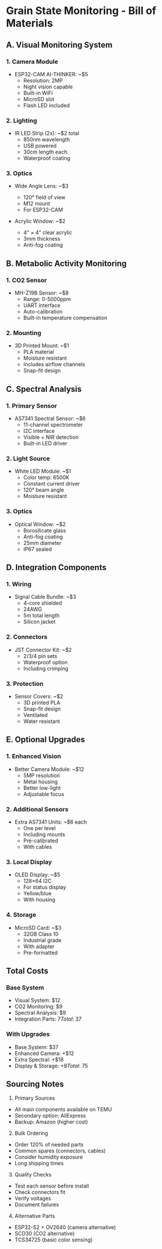 # Grain State Monitoring - Bill of Materials

## A. Visual Monitoring System

### 1. Camera Module

- ESP32-CAM AI-THINKER: ~$5
    * Resolution: 2MP
    * Night vision capable
    * Built-in WiFi
    * MicroSD slot
    * Flash LED included

### 2. Lighting

- IR LED Strip (2x): ~$2 total
    * 850nm wavelength
    * USB powered
    * 30cm length each
    * Waterproof coating

### 3. Optics

- Wide Angle Lens: ~$3
    * 120° field of view
    * M12 mount
    * For ESP32-CAM

- Acrylic Window: ~$2
    * 4" × 4" clear acrylic
    * 3mm thickness
    * Anti-fog coating

## B. Metabolic Activity Monitoring

### 1. CO2 Sensor

- MH-Z19B Sensor: ~$8
    * Range: 0-5000ppm
    * UART interface
    * Auto-calibration
    * Built-in temperature compensation

### 2. Mounting

- 3D Printed Mount: ~$1
    * PLA material
    * Moisture resistant
    * Includes airflow channels
    * Snap-fit design

## C. Spectral Analysis

### 1. Primary Sensor

- AS7341 Spectral Sensor: ~$6
    * 11-channel spectrometer
    * I2C interface
    * Visible + NIR detection
    * Built-in LED driver

### 2. Light Source

- White LED Module: ~$1
    * Color temp: 6500K
    * Constant current driver
    * 120° beam angle
    * Moisture resistant

### 3. Optics

- Optical Window: ~$2
    * Borosilicate glass
    * Anti-fog coating
    * 25mm diameter
    * IP67 sealed

## D. Integration Components

### 1. Wiring

- Signal Cable Bundle: ~$3
    * 4-core shielded
    * 24AWG
    * 5m total length
    * Silicon jacket

### 2. Connectors

- JST Connector Kit: ~$2
    * 2/3/4 pin sets
    * Waterproof option
    * Including crimping

### 3. Protection

- Sensor Covers: ~$2
    * 3D printed PLA
    * Snap-fit design
    * Ventilated
    * Water resistant

## E. Optional Upgrades

### 1. Enhanced Vision

- Better Camera Module: ~$12
    * 5MP resolution
    * Metal housing
    * Better low-light
    * Adjustable focus

### 2. Additional Sensors

- Extra AS7341 Units: ~$6 each
    * One per level
    * Including mounts
    * Pre-calibrated
    * With cables

### 3. Local Display

- OLED Display: ~$5
    * 128×64 I2C
    * For status display
    * Yellow/blue
    * With housing

### 4. Storage

- MicroSD Card: ~$3
    * 32GB Class 10
    * Industrial grade
    * With adapter
    * Pre-formatted

## Total Costs

### Base System

- Visual System: $12
- CO2 Monitoring: $9
- Spectral Analysis: $9
- Integration Parts: $7
  Total: ~$37

### With Upgrades

- Base System: $37
- Enhanced Camera: +$12
- Extra Spectral: +$18
- Display & Storage: +$8
  Total: ~$75

## Sourcing Notes

1. Primary Sources

- All main components available on TEMU
- Secondary option: AliExpress
- Backup: Amazon (higher cost)

2. Bulk Ordering

- Order 120% of needed parts
- Common spares (connectors, cables)
- Consider humidity exposure
- Long shipping times

3. Quality Checks

- Test each sensor before install
- Check connectors fit
- Verify voltages
- Document failures

4. Alternative Parts

- ESP32-S2 + OV2640 (camera alternative)
- SCD30 (CO2 alternative)
- TCS34725 (basic color sensing)